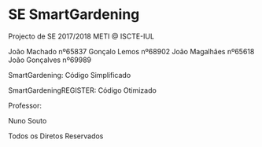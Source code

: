# SE SmartGardening

Projecto de SE 2017/2018 METI @ ISCTE-IUL

João Machado nº65837
Gonçalo Lemos nº68902
João Magalhães nº65618
João Gonçalves nº69989

SmartGardening: Código Simplificado

SmartGardeningREGISTER: Código Otimizado


Professor:

Nuno Souto

Todos os Diretos Reservados
